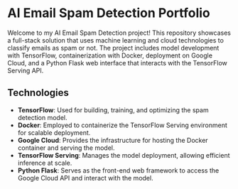 # AI Email Spam Detection Portfolio

Welcome to my AI Email Spam Detection project! This repository showcases a full-stack solution that uses machine learning and cloud technologies to classify emails as spam or not. The project includes model development with TensorFlow, containerization with Docker, deployment on Google Cloud, and a Python Flask web interface that interacts with the TensorFlow Serving API.

## Technologies
- **TensorFlow**: Used for building, training, and optimizing the spam detection model.
- **Docker**: Employed to containerize the TensorFlow Serving environment for scalable deployment.
- **Google Cloud**: Provides the infrastructure for hosting the Docker container and serving the model.
- **TensorFlow Serving**: Manages the model deployment, allowing efficient inference at scale.
- **Python Flask**: Serves as the front-end web framework to access the Google Cloud API and interact with the model.

